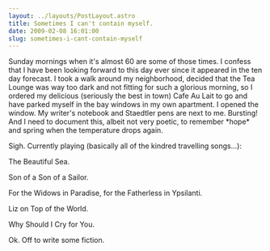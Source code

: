 ```yaml
---
layout: ../layouts/PostLayout.astro
title: Sometimes I can't contain myself.
date: 2009-02-08 16:01:00
slug: sometimes-i-cant-contain-myself
---
```


Sunday mornings when it's almost 60 are some of those times. I confess that I have been looking forward to this day ever since it appeared in the ten day forecast. I took a walk around my neighborhood, decided that the Tea Lounge was way too dark and not fitting for such a glorious morning, so I ordered my delicious (seriously the best in town) Cafe Au Lait to go and have parked myself in the bay windows in my own apartment. I opened the window. My writer's notebook and Staedtler pens are next to me. Bursting! And I need to document this, albeit not very poetic, to remember \*hope\* and spring when the temperature drops again.  
  
Sigh. Currently playing (basically all of the kindred travelling songs...):  
  
The Beautiful Sea.  
  
Son of a Son of a Sailor.  
  
For the Widows in Paradise, for the Fatherless in Ypsilanti.  
  
Liz on Top of the World.  
  
Why Should I Cry for You.  
  
  
Ok. Off to write some fiction.